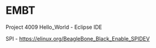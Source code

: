 # EMBT
Project 4009
Hello_World - Eclipse IDE

SPI - https://elinux.org/BeagleBone_Black_Enable_SPIDEV
